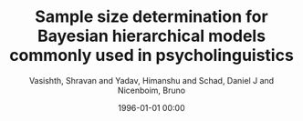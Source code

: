 ---
layout: post
title: Sample size determination for Bayesian hierarchical models commonly used in psycholinguistics

date: 1996-01-01 00:00
author: Vasishth, Shravan and Yadav, Himanshu and Schad, Daniel J and Nicenboim, Bruno
journal: Computational Brain \& Behavior

year: 2022
---